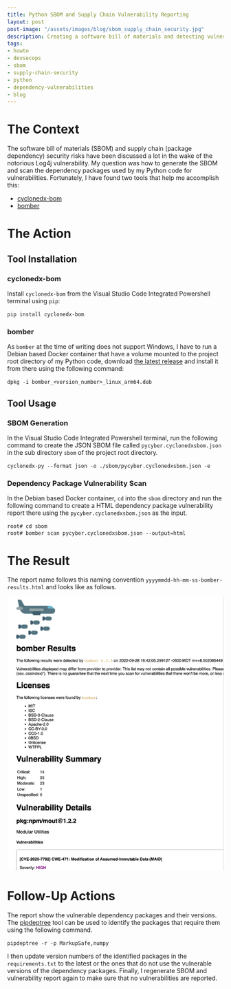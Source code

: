 ```yaml
---
title: Python SBOM and Supply Chain Vulnerability Reporting
layout: post
post-image: "/assets/images/blog/sbom_supply_chain_security.jpg"
description: Creating a software bill of materials and detecting vulnerabilities in Python dependency packages
tags:
- howto
- devsecops
- sbom
- supply-chain-security
- python
- dependency-vulnerabilities
- blog
---
```


# The Context

The software bill of materials (SBOM) and supply chain (package dependency) security risks have been discussed a lot in the wake of the notorious Log4j vulnerability. My question was how to generate the SBOM and scan the dependency packages used by my Python code for vulnerabilities. Fortunately, I have found two tools that help me accomplish this:
- [cyclonedx-bom](https://github.com/CycloneDX/cyclonedx-python)
- [bomber](https://github.com/devops-kung-fu/bomber)

# The Action

## Tool Installation

### cyclonedx-bom

Install `cyclonedx-bom` from the Visual Studio Code Integrated Powershell terminal using `pip`:

```
pip install cyclonedx-bom
```

### bomber

As `bomber` at the time of writing does not support Windows, I have to run a Debian based Docker container that have a volume mounted to the project root directory of my Python code, download [the latest release](https://github.com/devops-kung-fu/hookz/releases) and install it from there using the following command:

```
dpkg -i bomber_<version_number>_linux_arm64.deb
```

## Tool Usage

### SBOM Generation

In the Visual Studio Code Integrated Powershell terminal, run the following command to create the JSON SBOM file called `pycyber.cyclonedxsbom.json` in the sub directory `sbom` of the project root directory.

```
cyclonedx-py --format json -o ./sbom/pycyber.cyclonedxsbom.json -e
```

### Dependency Package Vulnerability Scan

In the Debian based Docker container, `cd` into the `sbom` directory and run the following command to create a HTML dependency package vulnerability report there using the `pycyber.cyclonedxsbom.json` as the input.

```
root# cd sbom
root# bomber scan pycyber.cyclonedxsbom.json --output=html
```

# The Result

The report name follows this naming convention `yyyymmdd-hh-mm-ss-bomber-results.html` and looks like as follows.

![Bomber SBOM Vulnerability Report](/assets/images/blog/bomber_report.png "Bomber Software Supply Chain Vulnerability Report")

# Follow-Up Actions

The report show the vulnerable dependency packages and their versions. The [pipdeptree](https://github.com/tox-dev/pipdeptree) tool can be used to identify the packages that require them using the following command.

```
pipdeptree -r -p MarkupSafe,numpy
```

I then update version numbers of the identified packages in the `requirements.txt` to the latest or the ones that do not use the vulnerable versions of the dependency packages. Finally, I regenerate SBOM and vulnerability report again to make sure that no vulnerabilities are reported.
